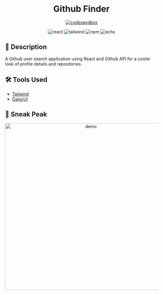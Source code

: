 <h1 align="center">Github Finder
</h1>

<p align="center">
 <a href="https://react-github-finder-git-main-echochunyushih.vercel.app"><img alt="codesandbox" src="https://img.shields.io/badge/Go%20To%20App-000000?style=for-the-badge&logo=vercel&logoColor=white"></a>  
 
</p>

<div align="center">
<img alt="react" src="https://img.shields.io/badge/React-v.17-000?&logo=react"/>  
<img alt="tailwind" src="https://img.shields.io/badge/Tailwind-06B6D4?&logo=TailwindCss&logoColor=white">
<img alt="npm" src="https://img.shields.io/badge/NPM-blue?logo=npm"/>
<img alt="echo" src="https://img.shields.io/badge/Made%20by-Echo-ff69b4"/>

</div>

## 📄 Description
A Github user search application using React and Github API for a cooler look of profile details and repositories.

## 🛠 Tools Used

- [Tailwind](https://tailwindcss.com/)
- [DaisyUI](https://daisyui.com/)

## 🥳 Sneak Peak
<p align="center">
<img alt='demo' src='https://media.giphy.com/media/E9UceGnUOFPbiwpdQG/giphy.gif' width='550' >
 </p>
